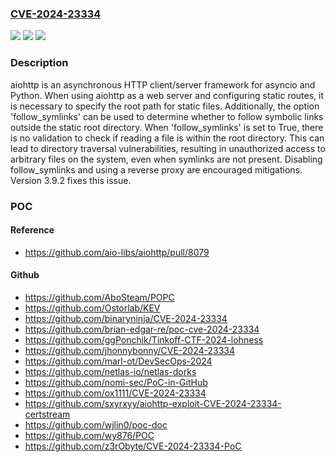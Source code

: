 ### [CVE-2024-23334](https://cve.mitre.org/cgi-bin/cvename.cgi?name=CVE-2024-23334)
![](https://img.shields.io/static/v1?label=Product&message=aiohttp&color=blue)
![](https://img.shields.io/static/v1?label=Version&message=%3D%20%3C%203.9.2%20&color=brighgreen)
![](https://img.shields.io/static/v1?label=Vulnerability&message=CWE-22%3A%20Improper%20Limitation%20of%20a%20Pathname%20to%20a%20Restricted%20Directory%20('Path%20Traversal')&color=brighgreen)

### Description

aiohttp is an asynchronous HTTP client/server framework for asyncio and Python. When using aiohttp as a web server and configuring static routes, it is necessary to specify the root path for static files. Additionally, the option 'follow_symlinks' can be used to determine whether to follow symbolic links outside the static root directory. When 'follow_symlinks' is set to True, there is no validation to check if reading a file is within the root directory. This can lead to directory traversal vulnerabilities, resulting in unauthorized access to arbitrary files on the system, even when symlinks are not present.  Disabling follow_symlinks and using a reverse proxy are encouraged mitigations.  Version 3.9.2 fixes this issue.

### POC

#### Reference
- https://github.com/aio-libs/aiohttp/pull/8079

#### Github
- https://github.com/AboSteam/POPC
- https://github.com/Ostorlab/KEV
- https://github.com/binaryninja/CVE-2024-23334
- https://github.com/brian-edgar-re/poc-cve-2024-23334
- https://github.com/ggPonchik/Tinkoff-CTF-2024-lohness
- https://github.com/jhonnybonny/CVE-2024-23334
- https://github.com/marl-ot/DevSecOps-2024
- https://github.com/netlas-io/netlas-dorks
- https://github.com/nomi-sec/PoC-in-GitHub
- https://github.com/ox1111/CVE-2024-23334
- https://github.com/sxyrxyy/aiohttp-exploit-CVE-2024-23334-certstream
- https://github.com/wjlin0/poc-doc
- https://github.com/wy876/POC
- https://github.com/z3rObyte/CVE-2024-23334-PoC

